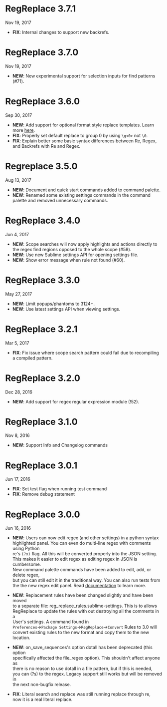 # RegReplace 3.7.1

Nov 19, 2017

- **FIX**: Internal changes to support new backrefs.

# RegReplace 3.7.0

Nov 19, 2017

- **NEW**: New experimental support for selection inputs for find patterns (#71).

# RegReplace 3.6.0

Sep 30, 2017

- **NEW**: Add support for optional format style replace templates. Learn more [here](http://facelessuser.github.io/backrefs/#format-replacements).
- **FIX**: Properly set default replace to group 0 by using `\g<0>` not `\0`.
- **FIX**: Explain better some basic syntax differences between Re, Regex, and Backrefs with Re and Regex.

# Regreplace 3.5.0

Aug 13, 2017

- **NEW**: Document and quick start commands added to command palette.
- **NEW**: Renamed some existing settings commands in the command palette and removed unnecessary commands.

# RegReplace 3.4.0

Jun 4, 2017

- **NEW**: Scope searches will now apply highlights and actions directly to the regex find regions opposed to the whole
scope (#58).
- **NEW**: Use new Sublime settings API for opening settings file.
- **NEW**: Show error message when rule not found (#60).

# RegReplace 3.3.0

May 27, 2017

- **NEW**: Limit popups/phantoms to 3124+.
- **NEW**: Use latest settings API when viewing settings.

# RegReplace 3.2.1

Mar 5, 2017

- **FIX**: Fix issue where scope search pattern could fail due to recompiling a compiled pattern.

# RegReplace 3.2.0

Dec 28, 2016

- **NEW**: Add support for regex regular expression module (!52).

# RegReplace 3.1.0

Nov 8, 2016

- **NEW**: Support Info and Changelog commands

# RegReplace 3.0.1

Jun 17, 2016

- **FIX**: Set test flag when running test command
- **FIX**: Remove debug statement

# RegReplace 3.0.0

Jun 16, 2016

- **NEW**: Users can now edit regex (and other settings) in a python syntax  
highlighted panel. You can even do multi-line regex with comments using Python  
re's `(?x)` flag. All this will be converted properly into the JSON setting.  
This makes it easier to edit regex as editing regex in JSON is cumbersome.  
New command palette commands have been added to edit, add, or delete regex,  
but you can still edit it in the traditional way. You can also run tests from  
the the new regex edit panel. Read [documentation](http://facelessuser.github.io/RegReplace/usage/#a-better-way-to-create-regex-rules) to learn more.

- **NEW**: Replacement rules have been changed slightly and have been moved  
to a separate file: reg_replace_rules.sublime-settings. This is to allows  
RegReplace to update the rules with out destroying all the comments in a  
User's settings. A command found in  
`Preferences`->`Package Settings`->`RegReplace`->`Convert` Rules to 3.0 will  
convert existing rules to the new format and copy them to the new location.

- **NEW**: on_save_sequences's option dotall has been deprecated (this option  
specifically affected the file_regex option). This shouldn't affect anyone as  
there is no reason to use dotall in a file pattern, but if this is needed,  
you can (?s) to the regex. Legacy support still works but will be removed in  
the next non-bugfix release.

- **FIX**: Literal search and replace was still running replace through re,  
now it is a real literal replace.
